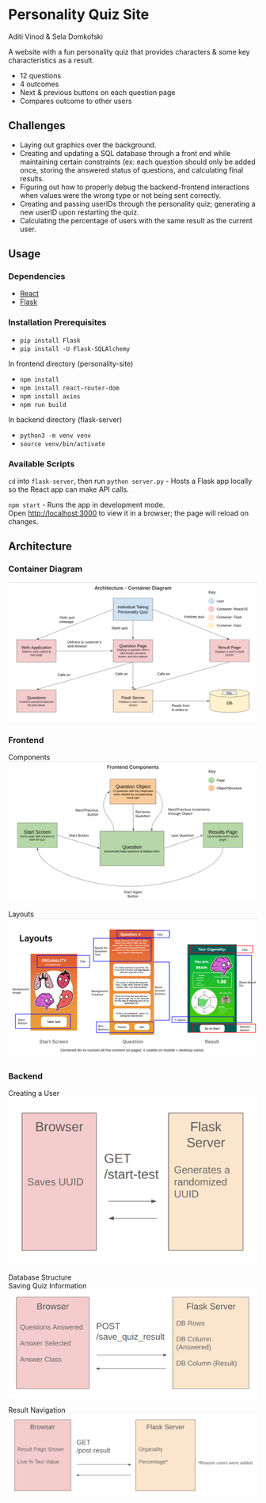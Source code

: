 # Personality Quiz Site
Aditi Vinod & Sela Domkofski

A website with a fun personality quiz that provides characters & some key characteristics as a result.
- 12 questions
- 4 outcomes
- Next & previous buttons on each question page
- Compares outcome to other users
## Challenges
- Laying out graphics over the background.
- Creating and updating a SQL database through a front end while maintaining certain constraints (ex: each question should only be added once, storing the answered status of questions, and calculating final results.
- Figuring out how to properly debug the backend-frontend interactions when values were the wrong type or not being sent correctly.
- Creating and passing userIDs through the personality quiz; generating a new userID upon restarting the quiz.
- Calculating the percentage of users with the same result as the current user. 
## Usage
### Dependencies
- [React](https://react.dev/)
- [Flask](https://flask.palletsprojects.com/en/3.0.x/)
### Installation Prerequisites
- `pip install Flask`
- `pip install -U Flask-SQLAlchemy`
  
In frontend directory (personality-site)
- `npm install`
- `npm install react-router-dom`
- `npm install axios`
- `npm run build`

In backend directory (flask-server)
- `python3 -m venv venv`
- `source venv/bin/activate`
### Available Scripts
`cd` into `flask-server`, then run `python server.py` - Hosts a Flask app
locally so the React app can make API calls.

`npm start` - Runs the app in development mode. \
Open [http://localhost:3000](http://localhost:3000) to view it in a browser; the
page will reload on changes.
## Architecture
### Container Diagram
![Container Diagram](./personality-site/public/assets/container_diagram.png)
### Frontend
Components\
![Components](./personality-site/public/assets/frontend_components.png)

Layouts\
![Layouts](./personality-site/public/assets/layout.png)
### Backend
Creating a User\
![Creating a User](./personality-site/public/assets/user_creation.png)

Database Structure\
Saving Quiz Information\
![Saving Quiz Info](./personality-site/public/assets/saving_quiz_info.png)

Result Navigation
![Result Navigation](./personality-site/public/assets/result_navigation.png)



